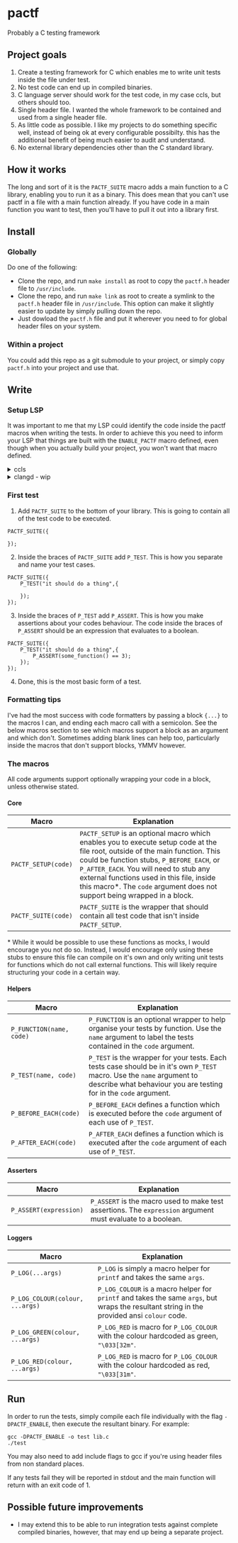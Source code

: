 # pactf

Probably a C testing framework

## Project goals

1. Create a testing framework for C which enables me to write unit tests inside the file under test.
2. No test code can end up in compiled binaries.
3. C language server should work for the test code, in my case ccls, but others should too.
4. Single header file. I wanted the whole framework to be contained and used from a single header file.
5. As little code as possible. I like my projects to do something specific well, instead of being ok at every configurable possibilty. this has the additional benefit of being much easier to audit and understand.
6. No external library dependencies other than the C standard library.

## How it works

The long and sort of it is the `PACTF_SUITE` macro adds a main function to a C library, enabling you to run it as a binary. This does mean that you can't use pactf in a file with a main function already. If you have code in a main function you want to test, then you'll have to pull it out into a library first.

## Install

### Globally

Do one of the following:

- Clone the repo, and run `make install` as root to copy the `pactf.h` header file to `/usr/include`.
- Clone the repo, and run `make link` as root to create a symlink to the `pactf.h` header file in `/usr/include`. This option can make it slightly easier to update by simply pulling down the repo.
- Just dowload the `pactf.h` file and put it wherever you need to for global header files on your system.

### Within a project

You could add this repo as a git submodule to your project, or simply copy `pactf.h` into your project and use that.

## Write

### Setup LSP

It was important to me that my LSP could identify the code inside the pactf macros when writing the tests. In order to achieve this you need to inform your LSP that things are built with the `ENABLE_PACTF` macro defined, even though when you actually build your project, you won't want that macro defined.

<details>
    <summary>ccls</summary>
    You can configure ccls to recognise the code inside the pactf macros by doing one of:  
    <ul>
        <li>Setting <code>-DPACTF_ENABLE</code> when generating your <code>compile_commands.json</code>.</li>
        <li>Add <code>-DPACTF_ENABLE</code> to your <code>.ccls</code> file. See <code>examples/basic</code> for an example.</li>
    </ul>
</details>
<details>
    <summary>clangd - wip</summary>
    WIP
</details>

### First test

1. Add `PACTF_SUITE` to the bottom of your library. This is going to contain all of the test code to be executed.

```
PACTF_SUITE({

});
```

2. Inside the braces of `PACTF_SUITE` add `P_TEST`. This is how you separate and name your test cases.

```
PACTF_SUITE({
    P_TEST("it should do a thing",{

    });
});
```

3. Inside the braces of `P_TEST` add `P_ASSERT`. This is how you make assertions about your codes behaviour. The code inside the braces of `P_ASSERT` should be an expression that evaluates to a boolean.

```
PACTF_SUITE({
    P_TEST("it should do a thing",{
        P_ASSERT(some_function() == 3);
    });
});
```

4. Done, this is the most basic form of a test.

### Formatting tips

I've had the most success with code formatters by passing a block `{...}` to the macros I can, and ending each macro call with a semicolon. See the below macros section to see which macros support a block as an argument and which don't. Sometimes adding blank lines can help too, particularly inside the macros that don't support blocks, YMMV however.

### The macros

All code arguments support optionally wrapping your code in a block, unless otherwise stated.

#### Core

| Macro               | Explanation                                                                                                                                                                                                                                                                                                                                      |
| ------------------- | ------------------------------------------------------------------------------------------------------------------------------------------------------------------------------------------------------------------------------------------------------------------------------------------------------------------------------------------------ |
| `PACTF_SETUP(code)` | `PACTF_SETUP` is an optional macro which enables you to execute setup code at the file root, outside of the main function. This could be function stubs, `P_BEFORE_EACH`, or `P_AFTER_EACH`. You will need to stub any external functions used in this file, inside this macro\*. The `code` argument does not support being wrapped in a block. |
| `PACTF_SUITE(code)` | `PACTF_SUITE` is the wrapper that should contain all test code that isn't inside `PACTF_SETUP`.                                                                                                                                                                                                                                                  |

\* While it would be possible to use these functions as mocks, I would encourage you not do so. Instead, I would encourage only using these stubs to ensure this file can compile on it's own and only writing unit tests for functions which do not call external functions. This will likely require structuring your code in a certain way.

#### Helpers

| Macro                    | Explanation                                                                                                                                                                                  |
| ------------------------ | -------------------------------------------------------------------------------------------------------------------------------------------------------------------------------------------- |
| `P_FUNCTION(name, code)` | `P_FUNCTION` is an optional wrapper to help organise your tests by function. Use the `name` argument to label the tests contained in the `code` argument.                                    |
| `P_TEST(name, code)`     | `P_TEST` is the wrapper for your tests. Each tests case should be in it's own `P_TEST` macro. Use the `name` argument to describe what behaviour you are testing for in the `code` argument. |
| `P_BEFORE_EACH(code)`    | `P_BEFORE_EACH` defines a function which is executed before the `code` argument of each use of `P_TEST`.                                                                                     |
| `P_AFTER_EACH(code)`     | `P_AFTER_EACH` defines a function which is executed after the `code` argument of each use of `P_TEST`.                                                                                       |

#### Asserters

| Macro                  | Explanation                                                                                                 |
| ---------------------- | ----------------------------------------------------------------------------------------------------------- |
| `P_ASSERT(expression)` | `P_ASSERT` is the macro used to make test assertions. The `expression` argument must evaluate to a boolean. |

#### Loggers

| Macro                           | Explanation                                                                                                                                 |
| ------------------------------- | ------------------------------------------------------------------------------------------------------------------------------------------- |
| `P_LOG(...args)`                | `P_LOG` is simply a macro helper for `printf` and takes the same `args`.                                                                    |
| `P_LOG_COLOUR(colour, ...args)` | `P_LOG_COLOUR` is a macro helper for `printf` and takes the same `args`, but wraps the resultant string in the provided ansi `colour` code. |
| `P_LOG_GREEN(colour, ...args)`  | `P_LOG_RED` is macro for `P_LOG_COLOUR` with the colour hardcoded as green, `"\033[32m"`.                                                   |
| `P_LOG_RED(colour, ...args)`    | `P_LOG_RED` is macro for `P_LOG_COLOUR` with the colour hardcoded as red, `"\033[31m"`.                                                     |

## Run

In order to run the tests, simply compile each file individually with the flag `-DPACTF_ENABLE`, then execute the resultant binary. For example:

```
gcc -DPACTF_ENABLE -o test lib.c
./test
```

You may also need to add include flags to gcc if you're using header files from non standard places.

If any tests fail they will be reported in stdout and the main function will return with an exit code of 1.

## Possible future improvements

- I may extend this to be able to run integration tests against complete compiled binaries, however, that may end up being a separate project.
